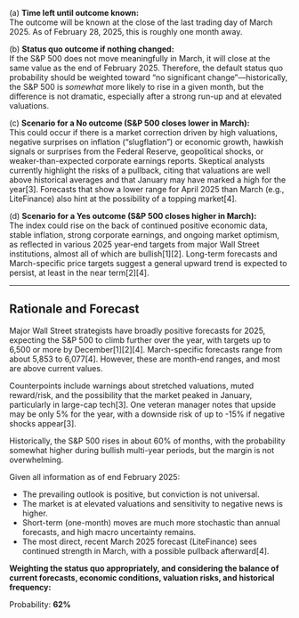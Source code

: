 (a) **Time left until outcome known:**  
The outcome will be known at the close of the last trading day of March 2025. As of February 28, 2025, this is roughly one month away.

(b) **Status quo outcome if nothing changed:**  
If the S&P 500 does not move meaningfully in March, it will close at the same value as the end of February 2025. Therefore, the default status quo probability should be weighted toward “no significant change”—historically, the S&P 500 is *somewhat* more likely to rise in a given month, but the difference is not dramatic, especially after a strong run-up and at elevated valuations.

(c) **Scenario for a No outcome (S&P 500 closes lower in March):**  
This could occur if there is a market correction driven by high valuations, negative surprises on inflation (“slugflation”) or economic growth, hawkish signals or surprises from the Federal Reserve, geopolitical shocks, or weaker-than-expected corporate earnings reports. Skeptical analysts currently highlight the risks of a pullback, citing that valuations are well above historical averages and that January may have marked a high for the year[3]. Forecasts that show a lower range for April 2025 than March (e.g., LiteFinance) also hint at the possibility of a topping market[4].

(d) **Scenario for a Yes outcome (S&P 500 closes higher in March):**  
The index could rise on the back of continued positive economic data, stable inflation, strong corporate earnings, and ongoing market optimism, as reflected in various 2025 year-end targets from major Wall Street institutions, almost all of which are bullish[1][2]. Long-term forecasts and March-specific price targets suggest a general upward trend is expected to persist, at least in the near term[2][4].

---

## Rationale and Forecast

Major Wall Street strategists have broadly positive forecasts for 2025, expecting the S&P 500 to climb further over the year, with targets up to 6,500 or more by December[1][2][4]. March-specific forecasts range from about 5,853 to 6,077[4]. However, these are month-end ranges, and most are above current values.

Counterpoints include warnings about stretched valuations, muted reward/risk, and the possibility that the market peaked in January, particularly in large-cap tech[3]. One veteran manager notes that upside may be only 5% for the year, with a downside risk of up to -15% if negative shocks appear[3].

Historically, the S&P 500 rises in about 60% of months, with the probability somewhat higher during bullish multi-year periods, but the margin is not overwhelming.

Given all information as of end February 2025:
- The prevailing outlook is positive, but conviction is not universal.
- The market is at elevated valuations and sensitivity to negative news is higher.
- Short-term (one-month) moves are much more stochastic than annual forecasts, and high macro uncertainty remains.
- The most direct, recent March 2025 forecast (LiteFinance) sees continued strength in March, with a possible pullback afterward[4].

**Weighting the status quo appropriately, and considering the balance of current forecasts, economic conditions, valuation risks, and historical frequency:**

Probability: **62%**